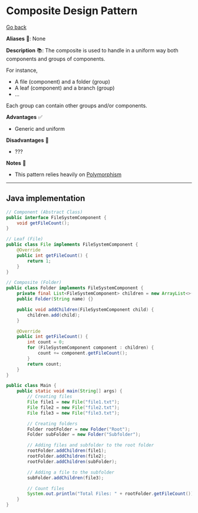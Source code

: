 # Composite Design Pattern

[Go back](../index.md#structural-)

<div class="row row-cols-lg-2"><div>

**Aliases** 📌: None

**Description** 📚: The composite is used to handle in a uniform way both components and groups of components.

For instance, 

* A file (component) and a folder (group)
* A leaf (component) and a branch (group)
* ...

Each group can contain other groups and/or components. 
</div><div>

**Advantages** ✅

* Generic and uniform

**Disadvantages** 🚫

* ???

**Notes** 📝

* This pattern relies heavily on [Polymorphism](/programming-languages/_paradigm/oo.md#content-polymorphism)
</div></div>

<hr class="sep-both">

## Java implementation

<div class="row row-cols-lg-2"><div class="mt-lg-4 mt-2">

```java
// Component (Abstract Class)
public interface FileSystemComponent {
    void getFileCount();
}
```

```java
// Leaf (File)
public class File implements FileSystemComponent {
    @Override
    public int getFileCount() {
        return 1;
    }
}
```

```java
// Composite (Folder)
public class Folder implements FileSystemComponent {
    private final List<FileSystemComponent> children = new ArrayList<>();
    public Folder(String name) {}

    public void addChildren(FileSystemComponent child) {
        children.add(child);
    }

    @Override
    public int getFileCount() {
        int count = 0;
        for (FileSystemComponent component : children) {
            count += component.getFileCount();
        }
        return count;
    }
}
```
</div><div class="mt-lg-4">

```java
public class Main {
    public static void main(String[] args) {
        // Creating files
        File file1 = new File("file1.txt");
        File file2 = new File("file2.txt");
        File file3 = new File("file3.txt");

        // Creating folders
        Folder rootFolder = new Folder("Root");
        Folder subFolder = new Folder("Subfolder");

        // Adding files and subfolder to the root folder
        rootFolder.addChildren(file1);
        rootFolder.addChildren(file2);
        rootFolder.addChildren(subFolder);

        // Adding a file to the subfolder
        subFolder.addChildren(file3);

        // Count files
        System.out.println("Total Files: " + rootFolder.getFileCount());
    }
}
```
</div></div>